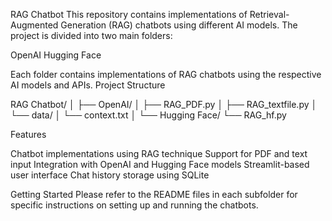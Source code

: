 RAG Chatbot
This repository contains implementations of Retrieval-Augmented Generation (RAG) chatbots using different AI models. The project is divided into two main folders:

OpenAI
Hugging Face

Each folder contains implementations of RAG chatbots using the respective AI models and APIs.
Project Structure

RAG Chatbot/
│
├── OpenAI/
│   ├── RAG_PDF.py
│   ├── RAG_textfile.py
│   └── data/
│       └── context.txt
│
└── Hugging Face/
    └── RAG_hf.py


Features

Chatbot implementations using RAG technique
Support for PDF and text input
Integration with OpenAI and Hugging Face models
Streamlit-based user interface
Chat history storage using SQLite

Getting Started
Please refer to the README files in each subfolder for specific instructions on setting up and running the chatbots.

